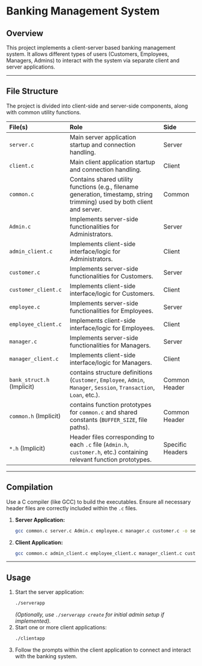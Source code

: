 # Banking Management System

## Overview

This project implements a client-server based banking management system. It allows different types of users (Customers, Employees, Managers, Admins) to interact with the system via separate client and server applications.

---

## File Structure

The project is divided into client-side and server-side components, along with common utility functions.

| File(s)                     | Role                                                          | Side         |
| :-------------------------- | :------------------------------------------------------------ | :----------- |
| `server.c`                  | Main server application startup and connection handling.        | Server       |
| `client.c`                  | Main client application startup and connection handling.        | Client       |
| `common.c`                  | Contains shared utility functions (e.g., filename generation, timestamp, string trimming) used by both client and server. | Common       |
| `Admin.c`                   | Implements server-side functionalities for Administrators.      | Server       |
| `admin_client.c`            | Implements client-side interface/logic for Administrators.    | Client       |
| `customer.c`                | Implements server-side functionalities for Customers.         | Server       |
| `customer_client.c`         | Implements client-side interface/logic for Customers.       | Client       |
| `employee.c`                | Implements server-side functionalities for Employees.         | Server       |
| `employee_client.c`         | Implements client-side interface/logic for Employees.       | Client       |
| `manager.c`                 | Implements server-side functionalities for Managers.          | Server       |
| `manager_client.c`          | Implements client-side interface/logic for Managers.        | Client       |
| `bank_struct.h` (Implicit)  |  contains structure definitions (`Customer`, `Employee`, `Admin`, `Manager`, `Session`, `Transaction`, `Loan`, etc.). | Common Header |
| `common.h` (Implicit)       |  contains function prototypes for `common.c` and shared constants (`BUFFER_SIZE`, file paths). | Common Header |
| `*.h` (Implicit)            | Header files corresponding to each `.c` file (`Admin.h`, `customer.h`, etc.) containing relevant function prototypes. | Specific Headers |

---

## Compilation

Use a C compiler (like GCC) to build the executables. Ensure all necessary header files are correctly included within the `.c` files.

1.  **Server Application:**
    ```bash
    gcc common.c server.c Admin.c employee.c manager.c customer.c -o serverapp
    ```

2.  **Client Application:**
    ```bash
    gcc common.c admin_client.c employee_client.c manager_client.c customer_client.c client.c -o clientapp
    ```

---

## Usage

1.  Start the server application:
    ```bash
    ./serverapp
    ```
    *(Optionally, use `./serverapp create` for initial admin setup if implemented).*
2.  Start one or more client applications:
    ```bash
    ./clientapp
    ```
3.  Follow the prompts within the client application to connect and interact with the banking system.